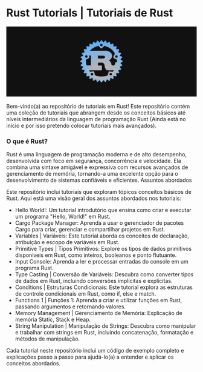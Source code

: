 # Rust Tutorials | Tutoriais de Rust

<p align="center">
  <img src="layout/Rust.png" >
</p>

Bem-vindo(a) ao repositório de tutoriais em Rust! Este repositório contém uma coleção de tutoriais que abrangem desde os conceitos básicos até níveis intermediários da linguagem de programação Rust (Ainda está no início e por isso pretendo colocar tutoriais mais avançados).

### O que é Rust?
Rust é uma linguagem de programação moderna e de alto desempenho, desenvolvida com foco em segurança, concorrência e velocidade. Ela combina uma sintaxe amigável e expressiva com recursos avançados de gerenciamento de memória, tornando-a uma excelente opção para o desenvolvimento de sistemas confiáveis e eficientes.
Assuntos abordados

Este repositório inclui tutoriais que exploram tópicos conceitos básicos de Rust. Aqui está uma visão geral dos assuntos abordados nos tutoriais:

* Hello World!: Um tutorial introdutório que ensina como criar e executar um programa "Hello, World!" em Rust.
* Cargo Package Manager: Aprenda a usar o gerenciador de pacotes Cargo para criar, gerenciar e compartilhar projetos em Rust.
* Variables | Variáveis: Este tutorial aborda os conceitos de declaração, atribuição e escopo de variáveis em Rust.
* Primitive Types | Tipos Primitivos: Explore os tipos de dados primitivos disponíveis em Rust, como inteiros, booleanos e ponto flutuante.
* Input Console: Aprenda a ler e processar entradas do console em um programa Rust.
* Type Casting | Conversão de Variáveis: Descubra como converter tipos de dados em Rust, incluindo conversões implícitas e explícitas.
* Conditions | Estruturas Condicionais: Este tutorial explora as estruturas de controle condicionais em Rust, como if, else e match.
* Functions 1 | Funções 1: Aprenda a criar e utilizar funções em Rust, passando argumentos e retornando valores.
* Memory Management | Gerenciamento de Memória: Explicação de memória Static, Stack e Heap.
* String Manipulation | Manipulação de Strings: Descubra como manipular e trabalhar com strings em Rust, incluindo concatenação, formatação e métodos de manipulação.

Cada tutorial neste repositório inclui um código de exemplo completo e explicações passo a passo para ajudá-lo(a) a entender e aplicar os conceitos abordados.

